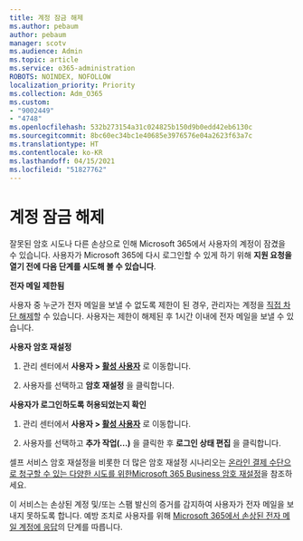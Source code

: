 ```yaml
---
title: 계정 잠금 해제
ms.author: pebaum
author: pebaum
manager: scotv
ms.audience: Admin
ms.topic: article
ms.service: o365-administration
ROBOTS: NOINDEX, NOFOLLOW
localization_priority: Priority
ms.collection: Adm_O365
ms.custom:
- "9002449"
- "4748"
ms.openlocfilehash: 532b273154a31c024825b150d9b0edd42eb6130c
ms.sourcegitcommit: 8bc60ec34bc1e40685e3976576e04a2623f63a7c
ms.translationtype: HT
ms.contentlocale: ko-KR
ms.lasthandoff: 04/15/2021
ms.locfileid: "51827762"
---
```

# <a name="unlocking-an-account"></a>계정 잠금 해제

잘못된 암호 시도나 다른 손상으로 인해 Microsoft 365에서 사용자의 계정이 잠겼을 수 있습니다. 사용자가 Microsoft 365에 다시 로그인할 수 있게 하기 위해 **지원 요청을 열기 전에 다음 단계를 시도해 볼 수 있습니다**. 

**전자 메일 제한됨**

사용자 중 누군가 전자 메일을 보낼 수 없도록 제한이 된 경우, 관리자는 계정을 [직접 차단 해제](https://docs.microsoft.com/microsoft-365/security/office-365-security/removing-user-from-restricted-users-portal-after-spam)할 수 있습니다. 사용자는 제한이 해제된 후 1시간 이내에 전자 메일을 보낼 수 있습니다.

**사용자 암호 재설정**

1. 관리 센터에서 **사용자 > [활성 사용자](https://admin.microsoft.com/Adminportal/Home?source=applauncher#/users)** 로 이동합니다.

2. 사용자를 선택하고 **암호 재설정** 을 클릭합니다.

**사용자가 로그인하도록 허용되었는지 확인**

1. 관리 센터에서 **사용자 > [활성 사용자](https://admin.microsoft.com/Adminportal/Home?source=applauncher#/users)** 로 이동합니다.

2. 사용자를 선택하고 **추가 작업(...)** 을 클릭한 후 **로그인 상태 편집** 을 클릭합니다.

셀프 서비스 암호 재설정을 비롯한 더 많은 암호 재설정 시나리오는 [온라인 결제 수단으로 청구할 수 있는 다양한 시도를 위한Microsoft 365 Business 암호 재설정](https://docs.microsoft.com/microsoft-365/admin/add-users/reset-passwords?view=o365-worldwide)을 참조하세요.

이 서비스는 손상된 계정 및/또는 스팸 발신의 증거를 감지하여 사용자가 전자 메일을 보내지 못하도록 합니다. 예방 조치로 사용자를 위해 [Microsoft 365에서 손상된 전자 메일 계정에 응답](https://docs.microsoft.com/microsoft-365/security/office-365-security/responding-to-a-compromised-email-account)의 단계를 따릅니다.
